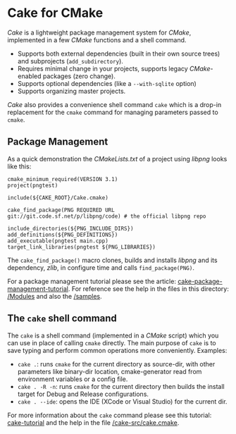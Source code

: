 Cake for CMake
==============

*Cake* is a lightweight package management system for *CMake*, implemented in a few *CMake* functions and a shell command.

- Supports both external dependencies (built in their own source trees) and subprojects (`add_subdirectory`).
- Requires minimal change in your projects, supports legacy *CMake*-enabled packages (zero change).
- Supports optional dependencies (like a `--with-sqlite` option)
- Supports organizing master projects.

*Cake* also provides a convenience shell command `cake` which is a drop-in replacement for the `cmake` command for managing parameters passed to `cmake`.

Package Management
------------------

As a quick demonstration the *CMakeLists.txt* of a project using *libpng* looks like this:

    cmake_minimum_required(VERSION 3.1)
    project(pngtest)
    
    include(${CAKE_ROOT}/Cake.cmake)
    
    cake_find_package(PNG REQUIRED URL git://git.code.sf.net/p/libpng/code) # the official libpng repo
    
    include_directories(${PNG_INCLUDE_DIRS})
    add_definitions(${PNG_DEFINITIONS})
    add_executable(pngtest main.cpp)
    target_link_libraries(pngtest ${PNG_LIBRARIES})

The `cake_find_package()` macro clones, builds and installs *libpng* and its dependency, *zlib*, in configure time and calls `find_package(PNG)`.

For a package management tutorial please see the article: [cake-package-management-tutorial](http://tamaskenez.github.io/cake_codeproject_article.html). For reference see the help in the files in this directory: [/Modules](https://github.com/tamaskenez/cake/tree/master/Modules) and also the [/samples](https://github.com/tamaskenez/cake/tree/master/samples).

The `cake` shell command
------------------------

The `cake` is a shell command (implemented in a *CMake* script) which you can use in place of calling `cmake` directly. The main purpose of `cake` is to save typing and perform common operations more conveniently. Examples:

- `cake .`: runs `cmake` for the current directory as source-dir, with other parameters like binary-dir location, cmake-generator read from environment variables or a config file.
- `cake . -R -n`: runs `cmake` for the current  directory then builds the install target for Debug and Release configurations.
- `cake . --ide`: opens the IDE (XCode or Visual Studio) for the current dir.

For more information about the `cake` command please see this tutorial: [cake-tutorial](https://github.com/tamaskenez/cake/blob/master/doc/cake-tutorial.md) and the help in the file [/cake-src/cake.cmake](https://github.com/tamaskenez/cake/blob/master/cake-src/cake.cmake).
